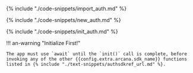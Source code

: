 {% include "./code-snippets/import_auth.md" %}

{% include "./code-snippets/new_auth.md" %}

{% include "./code-snippets/init_auth.md" %}

!!! an-warning "Initialize First!"

    The app must use `await` until the `init()` call is complete, before invoking any of the other {{config.extra.arcana.sdk_name}} functions listed in {% include "./text-snippets/authsdkref_url.md" %}.
